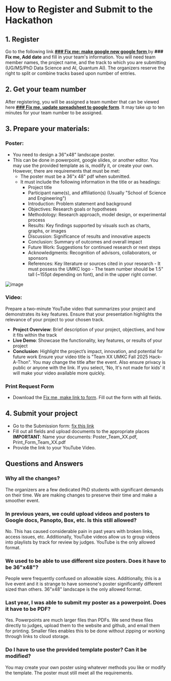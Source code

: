# How to Register and Submit to the Hackathon
## 1. Register
Go to the following link [**### Fix me: make google new google form** ](https://docs.google.com/forms/d/e/1FAIpQLSfNTkLk6gslOX3ojZ3u0ImedPLXggbpbXvT07XveWL1F_kINw/viewform?usp=sharing) by **### Fix me, Add date** and fill in your team's information. You will need team member names, the project name, and the track to which you are submitting (UG/MS/PhD Data Science and AI, Quantum AI).  The organizers reserve the right to split or combine tracks based upon number of entries.
## 2. Get your team number
After registering, you will be assigned a team number that can be viewed here [**### Fix me, update spreadsheet to google form**](https://docs.google.com/spreadsheets/d/e/2PACX-1vQeLXkJojfAz8AygTPsM8zkVeHkOnQbTXbYqcLV9ZM65bTPd-oIl8Z92o1EANsqJZILNihlGKHe9ULq/pubhtml?gid=356453820&single=true). It may take up to ten minutes for your team number to be assigned.
## 3. Prepare your materials:
### Poster: 
- You need to design a 36"x48" landscape poster.
- This can be done in powerpoint, google slides, or another editor.  You may use the provided template as is, modify it, or create your own.  However, there are requirements that must be met:
     -  The poster must be a 36"x 48" pdf when submitted.
     -  It must include the following information in the title or as headings:
         - Project title
         - Participant name(s), and affiliation(s) (Usually "School of Science and Engineering")
         - Introduction: Problem statement and background
         - Objectives: Research goals or hypotheses
         - Methodology: Research approach, model design, or experimental process
         - Results: Key findings supported by visuals such as charts, graphs, or images
         - Discussion: Significance of results and innovative aspects
         - Conclusion: Summary of outcomes and overall impact
         - Future Work: Suggestions for continued research or next steps
         - Acknowledgments: Recognition of advisors, collaborators, or sponsors
         - References: Key literature or sources cited in your research
      - It must possess the UMKC logo
      - The team number should be 1.5" tall (~155pt depending on font), and in the upper right corner.

![image](https://github.com/user-attachments/assets/ebd7d6fc-a904-4d3b-8696-cddbed157b5b)

### Video:
Prepare a two-minute YouTube video that summarizes your project and demonstrates its key features. Ensure that your presentation highlights the relevance of your project to your chosen track.
- **Project Overview**: Brief description of your project, objectives, and how it fits within the track
- **Live Demo**: Showcase the functionality, key features, or results of your project
- **Conclusion**: Highlight the project’s impact, innovation, and potential for future work
Ensure your video title is "Team XX UMKC Fall 2025 Hack-A-Thon". You may change the title after the event.  Also ensure privacy is public or anyone with the link.  If you select, 'No, It's not made for kids' it will make your video available more quickly.
### Print Request Form
- Download the [Fix me, make link to form](google.com). Fill out the form with all fields.
## 4. Submit your project
- Go to the Submission form: [fix this link](google.com)
- Fill out all fields and upload documents to the appropriate places **IMPORTANT**: Name your documents: Poster_Team_XX.pdf, Print_Form_Team_XX.pdf
- Provide the link to your YouTube Video.


## Questions and Answers
### Why all the changes?
The organizers are a few dedicated PhD students with significant demands on their time.  We are making changes to preserve their time and make a smoother event.
### In previous years, we could upload videos and posters to Google docs, Panopto, Box, etc.  Is this still allowed?
No.  This has caused considerable pain in past years with broken links, access issues, etc.  Additionally, YouTube videos allow us to group videos into playlists by track for review by judges.  YouTube is the only allowed format.
### We used to be able to use different size posters.  Does it have to be 36"x48"?
People were frequently confused on allowable sizes.  Additionally, this is a live event and it is strange to have someone's poster significantly different sized than others.  36"x48" landscape is the only allowed format.
### Last year, I was able to submit my poster as a powerpoint. Does it have to be PDF?
Yes. Powerpoints are much larger files than PDFs.  We send these files directly to judges, upload them to the website and github, and email them for printing. Smaller files enables this to be done without zipping or working through links to cloud storage.
### Do I have to use the provided template poster? Can it be modified?
You may create your own poster using whatever methods you like or modify the template.  The poster must still meet all the requirements.



